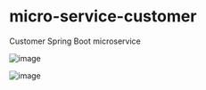 # micro-service-customer
Customer Spring Boot microservice

![image](https://github.com/JPSSouza/micro-service-customer/assets/20976819/dd1321b4-563e-41a2-9830-443a12aa50a3)

![image](https://github.com/JPSSouza/micro-service-customer/assets/20976819/1746b355-103d-4ff8-b8b3-83e24f4d2f4c)




